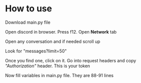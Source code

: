 <h1>How to use</h1>
<p>Download main.py file</p>
<p>Open discord in browser. Press f12. Open <b>Network</b> tab</p>
<p>Open any conversation and if needed scroll up</p>
<p>Look for "messages?limit=50"</p>
<p>Once you find one, click on it. Go into request headers and copy <i>"Authorization"</i> header. This is your token</p>
<p>Now fill variables in main.py file. They are 88-91 lines</p>